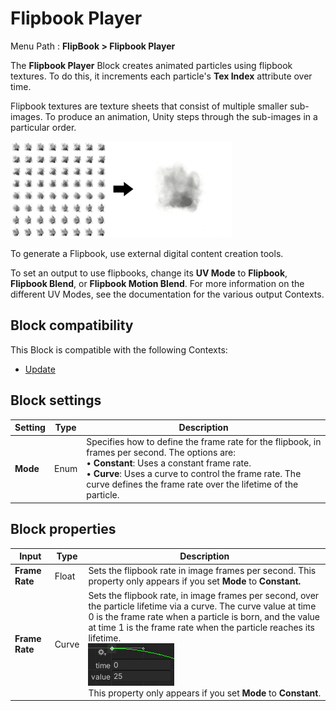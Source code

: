 # Flipbook Player

Menu Path : **FlipBook > Flipbook Player**

The **Flipbook Player** Block creates animated particles using flipbook textures. To do this, it increments each particle's **Tex Index** attribute over time.

Flipbook textures are texture sheets that consist of multiple smaller sub-images. To produce an animation, Unity steps through the sub-images in a particular order.

![](Images/Block-FlipbookPlayerExampleLHS.png)![img](Images/Block-FlipbookPlayerExampleRHS.gif)

To generate a Flipbook, use external digital content creation tools.

To set an output to use flipbooks, change its **UV Mode** to **Flipbook**, **Flipbook Blend**, or **Flipbook Motion Blend**. For more information on the different UV Modes, see the documentation for the various output Contexts.

## Block compatibility

This Block is compatible with the following Contexts:

- [Update](Context-Update.md)

## Block settings

| **Setting** | **Type** | **Description**                                              |
| ----------- | -------- | ------------------------------------------------------------ |
| **Mode**    | Enum     | Specifies how to define the frame rate for the flipbook, in frames per second. The options are:<br/>&#8226; **Constant**: Uses a constant frame rate.<br/>&#8226; **Curve**: Uses a curve to control the frame rate. The curve defines the frame rate over the lifetime of the particle. |

## Block properties

| **Input**      | **Type** | **Description**                                              |
| -------------- | -------- | ------------------------------------------------------------ |
| **Frame Rate** | Float    | Sets the flipbook rate in image frames per second. This property only appears if you set **Mode** to **Constant.** |
| **Frame Rate** | Curve    | Sets the flipbook rate, in image frames per second,  over the particle lifetime via a curve. The curve value at time 0 is the frame rate when a particle is born, and the value at time 1 is the frame rate when the particle reaches its lifetime.<br/>![img](Images/Block-FlipbookPlayerFrameRateCurve.png)<br/>This property only appears if you set **Mode** to **Constant**. |
